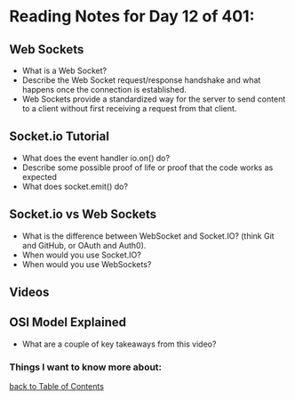 # Reading Notes for Day 12 of 401:

## Web Sockets

- What is a Web Socket?
- Describe the Web Socket request/response handshake and what happens once the connection is established.
- Web Sockets provide a standardized way for the server to send content to a client without first receiving a request from that client.

## Socket.io Tutorial

- What does the event handler io.on() do?
- Describe some possible proof of life or proof that the code works as expected
- What does socket.emit() do?

## Socket.io vs Web Sockets

- What is the difference between WebSocket and Socket.IO? (think Git and GitHub, or OAuth and Auth0).
- When would you use Socket.IO?
- When would you use WebSockets?

## Videos
## OSI Model Explained

- What are a couple of key takeaways from this video?

### Things I want to know more about:

[back to Table of Contents](./README.md)
